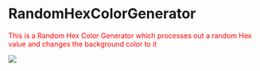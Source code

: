 # RandomHexColorGenerator
<p style="color: red;">This is a Random Hex Color Generator which processes out a random Hex value and changes the background color to it</p>
<img src="C:\Users\Mansi\OneDrive\Pictures\Screenshots\HexProject" />
